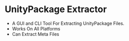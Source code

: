 # UnityPackage Extractor
- A GUI and CLI Tool For Extracting UnityPackage Files.
- Works On All Platforms
- Can Extract Meta Files
